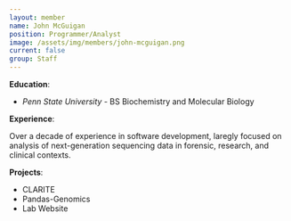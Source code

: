 ```yaml
---
layout: member
name: John McGuigan
position: Programmer/Analyst
image: /assets/img/members/john-mcguigan.png
current: false
group: Staff
---
```


**Education**: 

  * *Penn State University* - BS Biochemistry and Molecular Biology

**Experience**:

Over a decade of experience in software development, laregly focused on analysis of next-generation sequencing data in forensic, research, and clinical contexts.

**Projects**:

  * CLARITE
  * Pandas-Genomics
  * Lab Website
